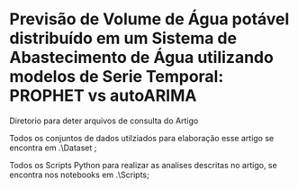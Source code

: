 # Previsão de Volume de Água potável distribuído em um Sistema de Abastecimento de Água utilizando modelos de Serie Temporal: PROPHET vs autoARIMA
Diretorio para deter arquivos de consulta do Artigo

Todos os conjuntos de dados utilziados para elaboração esse artigo se encontra em .\Dataset ;

Todos os Scripts Python para realizar as analises descritas no artigo, se encontra nos notebooks em .\Scripts;
